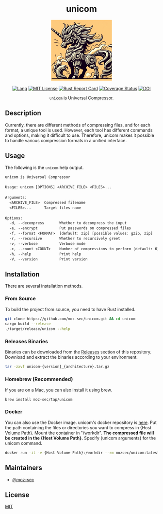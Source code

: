 <div align="center">

# unicom

<img src="https://github.com/moz-sec/unicom/blob/main/img/unicorn.png" width="200">

[![Lang](https://img.shields.io/badge/Rust-1.77+-blue.svg?logo=rust)](https://www.rust-lang.org/)
[![MIT License](https://img.shields.io/badge/License-MIT-green.svg)](https://choosealicense.com/licenses/mit/)
[![Rust Report Card](https://rust-reportcard.xuri.me/badge/github.com/moz-sec/unicom)](https://rust-reportcard.xuri.me/report/github.com/moz-sec/unicom)
[![Coverage Status](https://coveralls.io/repos/github/moz-sec/unicom/badge.svg?branch=main)](https://coveralls.io/github/moz-sec/unicom?branch=main)
[![DOI](https://zenodo.org/badge/DOI/10.5281/zenodo.11090375.svg)](https://doi.org/10.5281/zenodo.11090375)

`unicom` is Universal Compressor.

</div>

## Description

Currently, there are different methods of compressing files, and for each format, a unique tool is used.
However, each tool has different commands and options, making it difficult to use.
Therefore, unicom makes it possible to handle various compression formats in a unified interface.

## Usage

The following is the `unicom` help output.

```txt
unicom is Universal Compressor

Usage: unicom [OPTIONS] <ARCHIVE_FILE> <FILES>...

Arguments:
  <ARCHIVE_FILE>  Compressed filename
  <FILES>...      Target files name

Options:
  -d, --decompress       Whether to decompress the input
  -e, --encrypt          Put passwords on compressed files
  -f, --format <FORMAT>  [default: zip] [possible values: gzip, zip]
  -r, --recursive        Whether to recursively greet
  -v, --verbose          Verbose mode
  -c, --count <COUNT>    Number of compressions to perform [default: 6]
  -h, --help             Print help
  -V, --version          Print version
```

## Installation

There are several installation methods.

### From Source

To build the project from source, you need to have Rust installed.

```bash
git clone https://github.com/moz-sec/unicom.git && cd unicom
cargo build --release
./target/release/unicom --help
```

### Releases Binaries

Binaries can be downloaded from the [Releases](https://github.com/moz-sec/unicom/releases) section of this repository.
Download and extract the binaries according to your environment.

```bash
tar -zxvf unicom-{version}_{architecture}.tar.gz
```

### Homebrew **(Recommended)**

If you are on a Mac, you can also install it using brew.

```bash
brew install moz-sec/tap/unicom
```

### Docker

You can also use the Docker image.
unicom's docker repository is [here](https://hub.docker.com/repository/docker/mozsec/unicom/general).
Put the path containing the files or directories you want to compress in {Host Volume Path}.
Mount the container in "/workdir".
**The compressed file will be created in the {Host Volume Path}.**
Specify {unicom arguments} for the unicom command.

```bash
docker run -it -v {Host Volume Path}:/workdir --rm mozsec/unicom:latest {unicom arguments}
```

## Maintainers

- [@moz-sec](https://github.com/moz-sec)

## License

[MIT](https://github.com/moz-sec/unicom/blob/main/LICENSE)
